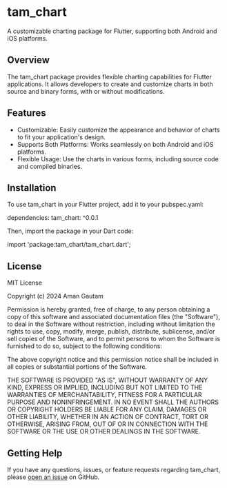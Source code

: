 # tam_chart

A customizable charting package for Flutter, supporting both Android and iOS platforms.

## Overview

The tam_chart package provides flexible charting capabilities for Flutter applications. It allows developers to create and customize charts in both source and binary forms, with or without modifications.

## Features

- Customizable: Easily customize the appearance and behavior of charts to fit your application's design.
- Supports Both Platforms: Works seamlessly on both Android and iOS platforms.
- Flexible Usage: Use the charts in various forms, including source code and compiled binaries.

## Installation

To use tam_chart in your Flutter project, add it to your pubspec.yaml:


dependencies:
  tam_chart: ^0.0.1

Then, import the package in your Dart code:

import 'package:tam_chart/tam_chart.dart';

## License

MIT License

Copyright (c) 2024 Aman Gautam

Permission is hereby granted, free of charge, to any person obtaining a copy
of this software and associated documentation files (the "Software"), to deal
in the Software without restriction, including without limitation the rights
to use, copy, modify, merge, publish, distribute, sublicense, and/or sell
copies of the Software, and to permit persons to whom the Software is
furnished to do so, subject to the following conditions:

The above copyright notice and this permission notice shall be included in all
copies or substantial portions of the Software.


THE SOFTWARE IS PROVIDED "AS IS", WITHOUT WARRANTY OF ANY KIND, EXPRESS OR
IMPLIED, INCLUDING BUT NOT LIMITED TO THE WARRANTIES OF MERCHANTABILITY,
FITNESS FOR A PARTICULAR PURPOSE AND NONINFRINGEMENT. IN NO EVENT SHALL THE
AUTHORS OR COPYRIGHT HOLDERS BE LIABLE FOR ANY CLAIM, DAMAGES OR OTHER
LIABILITY, WHETHER IN AN ACTION OF CONTRACT, TORT OR OTHERWISE, ARISING FROM,
OUT OF OR IN CONNECTION WITH THE SOFTWARE OR THE USE OR OTHER DEALINGS IN THE
SOFTWARE.

## Getting Help

If you have any questions, issues, or feature requests regarding tam_chart, please [open an issue](https://github.com/aman-netizen-ux/TAM-Chart/) on GitHub.